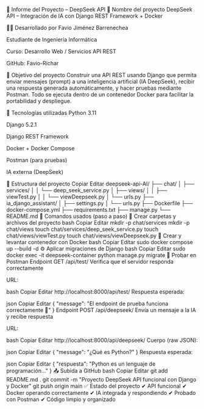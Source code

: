 🧠 Informe del Proyecto – DeepSeek API
📌 Nombre del proyecto
DeepSeek API – Integración de IA con Django REST Framework + Docker

👨‍💻 Desarrollado por
Favio Jiménez Barrenechea

Estudiante de Ingeniería Informática

Curso: Desarrollo Web / Servicios API REST

GitHub: Favio-Richar

🎯 Objetivo del proyecto
Construir una API REST usando Django que permita enviar mensajes (prompt) a una inteligencia artificial (IA DeepSeek), recibir una respuesta generada automáticamente, y hacer pruebas mediante Postman. Todo se ejecuta dentro de un contenedor Docker para facilitar la portabilidad y despliegue.

🧱 Tecnologías utilizadas
Python 3.11

Django 5.2.1

Django REST Framework

Docker + Docker Compose

Postman (para pruebas)

IA externa (DeepSeek)

📁 Estructura del proyecto
Copiar
Editar
deepseek-api-AI/
├── chat/
│   ├── services/
│   │   └── deep_seek_service.py
│   ├── views/
│   │   ├── viewTest.py
│   │   └── viewDeepseek.py
│   └── urls.py
├── ia_django_assistant/
│   ├── settings.py
│   └── urls.py
├── Dockerfile
├── docker-compose.yml
├── requirements.txt
├── manage.py
└── README.md
🔧 Comandos usados (paso a paso)
📁 Crear carpetas y archivos del proyecto
bash
Copiar
Editar
mkdir -p chat/services
mkdir -p chat/views
touch chat/services/deep_seek_service.py
touch chat/views/viewTest.py
touch chat/views/viewDeepseek.py
🐳 Crear y levantar contenedor con Docker
bash
Copiar
Editar
sudo docker compose up --build -d
⚙️ Aplicar migraciones de Django
bash
Copiar
Editar
sudo docker exec -it deepseek-container python manage.py migrate
🧪 Probar en Postman
Endpoint GET /api/test/
Verifica que el servidor responda correctamente

URL:

bash
Copiar
Editar
http://localhost:8000/api/test/
Respuesta esperada:

json
Copiar
Editar
{
  "message": "El endpoint de prueba funciona correctamente 🎉"
}
Endpoint POST /api/deepseek/
Envía un mensaje a la IA y recibe respuesta

URL:

bash
Copiar
Editar
http://localhost:8000/api/deepseek/
Cuerpo (raw JSON):

json
Copiar
Editar
{
  "message": "¿Qué es Python?"
}
Respuesta esperada:

json
Copiar
Editar
{
  "respuesta": "Python es un lenguaje de programación..."
}
📤 Subida a GitHub
bash
Copiar
Editar
git add README.md .
git commit -m "Proyecto DeepSeek API funcional con Django y Docker"
git push origin main
✅ Estado del proyecto
✔ API funcional
✔ Docker operando correctamente
✔ IA integrada y respondiendo
✔ Probado con Postman
✔ Código limpio y organizado
